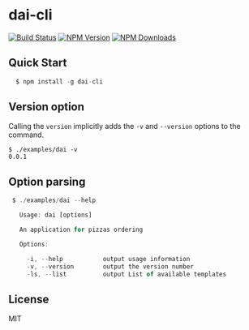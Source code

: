 # dai-cli
[![Build Status](https://api.travis-ci.org/tj/commander.js.svg?branch=master)](http://travis-ci.org/tj/commander.js)
[![NPM Version](http://img.shields.io/npm/v/commander.svg?style=flat)](https://www.npmjs.com/package/dai-cli)
[![NPM Downloads](https://img.shields.io/npm/dm/commander.svg?style=flat)](https://npmcharts.com/compare/dai-cli?minimal=true)
## Quick Start

```js
  $ npm install -g dai-cli
```
## Version option

Calling the `version` implicitly adds the `-v` and `--version` options to the command.

    $ ./examples/dai -v
    0.0.1

## Option parsing


```js
 $ ./examples/dai --help

   Usage: dai [options]

   An application for pizzas ordering

   Options:

     -i, --help           output usage information
     -v, --version        output the version number
     -ls, --list          output List of available templates
```
## License

MIT